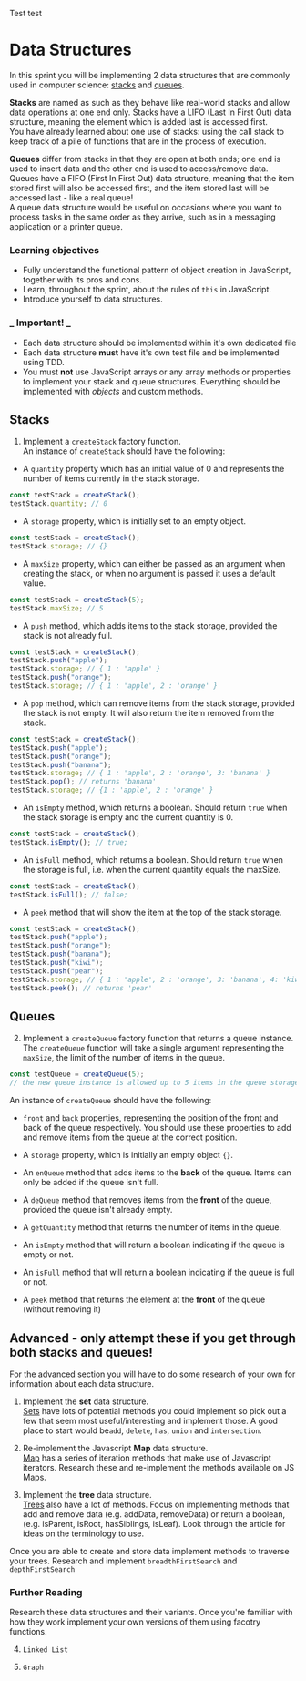 Test test

# Data Structures

In this sprint you will be implementing 2 data structures that are commonly used in computer science: [stacks](https://www.tutorialspoint.com/data_structures_algorithms/stack_algorithm.htm) and [queues](https://www.tutorialspoint.com/data_structures_algorithms/dsa_queue.htm).

**Stacks** are named as such as they behave like real-world stacks and allow data operations at one end only. Stacks have a LIFO (Last In First Out) data structure, meaning the element which is added last is accessed first. \
You have already learned about one use of stacks: using the call stack to keep track of a pile of functions that are in the process of execution.

**Queues** differ from stacks in that they are open at both ends; one end is used to insert data and the other end is used to access/remove data. Queues have a FIFO (First In First Out) data structure, meaning that the item stored first will also be accessed first, and the item stored last will be accessed last - like a real queue!\
A queue data structure would be useful on occasions where you want to process tasks in the same order as they arrive, such as in a messaging application or a printer queue.

### **Learning objectives**

- Fully understand the functional pattern of object creation in JavaScript, together with its pros and cons.
- Learn, throughout the sprint, about the rules of `this` in JavaScript.
- Introduce yourself to data structures.

### _ Important! _

- Each data structure should be implemented within it's own dedicated file
- Each data structure **must** have it's own test file and be implemented using TDD.
- You must **not** use JavaScript arrays or any array methods or properties to implement your stack and queue structures. Everything should be implemented with _objects_ and custom methods.

## **Stacks**

1.  Implement a `createStack` factory function.\
    An instance of `createStack` should have the following:

- A `quantity` property which has an initial value of 0 and represents the number of items currently in the stack storage.

```js
const testStack = createStack();
testStack.quantity; // 0
```

- A `storage` property, which is initially set to an empty object.

```js
const testStack = createStack();
testStack.storage; // {}
```

- A `maxSize` property, which can either be passed as an argument when creating the stack, or when no argument is passed it uses a default value.

```js
const testStack = createStack(5);
testStack.maxSize; // 5
```

- A `push` method, which adds items to the stack storage, provided the stack is not already full.

```js
const testStack = createStack();
testStack.push("apple");
testStack.storage; // { 1 : 'apple' }
testStack.push("orange");
testStack.storage; // { 1 : 'apple', 2 : 'orange' }
```

- A `pop` method, which can remove items from the stack storage, provided the stack is not empty. It will also return the item removed from the stack.

```js
const testStack = createStack();
testStack.push("apple");
testStack.push("orange");
testStack.push("banana");
testStack.storage; // { 1 : 'apple', 2 : 'orange', 3: 'banana' }
testStack.pop(); // returns 'banana'
testStack.storage; // {1 : 'apple', 2 : 'orange' }
```

- An `isEmpty` method, which returns a boolean. Should return `true` when the stack storage is empty and the current quantity is 0.

```js
const testStack = createStack();
testStack.isEmpty(); // true;
```

- An `isFull` method, which returns a boolean. Should return `true` when the storage is full, i.e. when the current quantity equals the maxSize.

```js
const testStack = createStack();
testStack.isFull(); // false;
```

- A `peek` method that will show the item at the top of the stack storage.

```js
const testStack = createStack();
testStack.push("apple");
testStack.push("orange");
testStack.push("banana");
testStack.push("kiwi");
testStack.push("pear");
testStack.storage; // { 1 : 'apple', 2 : 'orange', 3: 'banana', 4: 'kiwi', 5: 'pear' }
testStack.peek(); // returns 'pear'
```

## **Queues**

2.  Implement a `createQueue` factory function that returns a queue instance.\
    The `createQueue` function will take a single argument representing the `maxSize`, the limit of the number of items in the queue.

```js
const testQueue = createQueue(5);
// the new queue instance is allowed up to 5 items in the queue storage
```

An instance of `createQueue` should have the following:

- `front` and `back` properties, representing the position of the front and back of the queue respectively. You should use these properties to add and remove items from the queue at the correct position.

- A `storage` property, which is initially an empty object `{}`.

- An `enQueue` method that adds items to the **back** of the queue. Items can only be added if the queue isn't full.

- A `deQueue` method that removes items from the **front** of the queue, provided the queue isn't already empty.

- A `getQuantity` method that returns the number of items in the queue.

- An `isEmpty` method that will return a boolean indicating if the queue is empty or not.

- An `isFull` method that will return a boolean indicating if the queue is full or not.

- A `peek` method that returns the element at the **front** of the queue (without removing it)

## Advanced - only attempt these if you get through both stacks and queues!

For the advanced section you will have to do some research of your own for information about each data structure.

1. Implement the **set** data structure.\
   [Sets](<https://en.wikipedia.org/wiki/Set_(abstract_data_type)>) have lots of potential methods you could implement so pick out a few that seem most useful/interesting and implement those. A good place to start would be`add`, `delete`, `has`, `union` and `intersection`.

2. Re-implement the Javascript **Map** data structure.\
   [Map](https://developer.mozilla.org/en-US/docs/Web/JavaScript/Reference/Global_Objects/Map) has a series of iteration methods that make use of Javascript iterators. Research these and re-implement the methods available on JS Maps.

3. Implement the **tree** data structure.\
   [Trees](<https://en.wikipedia.org/wiki/Tree_(data_structure)>) also have a lot of methods. Focus on implementing methods that add and remove data (e.g. addData, removeData) or return a boolean, (e.g. isParent, isRoot, hasSiblings, isLeaf). Look through the article for ideas on the terminology to use.

Once you are able to create and store data implement methods to traverse your trees. Research and implement `breadthFirstSearch` and `depthFirstSearch`

### Further Reading

Research these data structures and their variants. Once you're familiar with how they work implement your own versions of them using facotry functions.

4. `Linked List`

5. `Graph`
